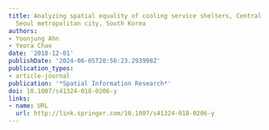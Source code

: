 ```yaml
---
title: Analyzing spatial equality of cooling service shelters, Central district of
  Seoul metropolitan city, South Korea
authors:
- Yoonjung Ahn
- Yeora Chae
date: '2018-12-01'
publishDate: '2024-06-05T20:56:23.293998Z'
publication_types:
- article-journal
publication: '*Spatial Information Research*'
doi: 10.1007/s41324-018-0206-y
links:
- name: URL
  url: http://link.springer.com/10.1007/s41324-018-0206-y
---
```

